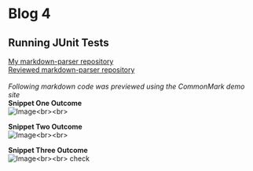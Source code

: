 # Blog 4
## Running JUnit Tests

[My markdown-parser repository](https://github.com/mchouthai/markdown-parser.git) <br>
[Reviewed markdown-parser repository](https://github.com/mchouthai/good-markdown-parser.git) <br><br>
*Following markdown code was previewed using the CommonMark demo site*<br>
**Snippet One Outcome**<br>
![Image]("https://i.ibb.co/Vjg1Xcy/Screen-Shot-2022-05-30-at-10-17-23-PM.png")<br><br>

**Snippet Two Outcome**<br>
![Image]("https://i.ibb.co/bgCJd4Q/Screen-Shot-2022-05-30-at-10-17-45-PM.png")<br><br>

**Snippet Three Outcome**<br>
![Image]("https://i.ibb.co/XyCJgkD/Screen-Shot-2022-05-30-at-10-18-06-PM.png")<br><br>
check


